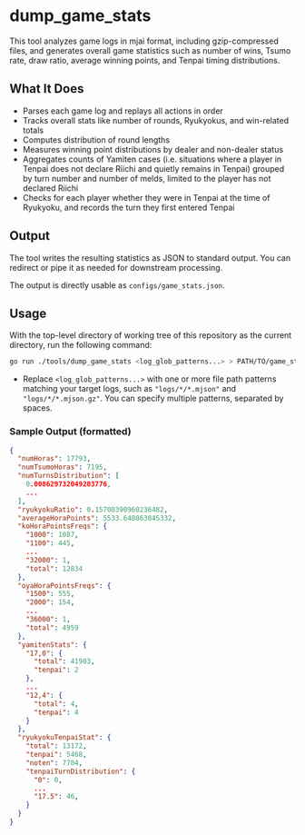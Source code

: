 # dump_game_stats

This tool analyzes game logs in mjai format, including gzip-compressed files, and generates overall game statistics such as number of wins, Tsumo rate, draw ratio, average winning points, and Tenpai timing distributions.

## What It Does

- Parses each game log and replays all actions in order
- Tracks overall stats like number of rounds, Ryukyokus, and win-related totals
- Computes distribution of round lengths
- Measures winning point distributions by dealer and non-dealer status
- Aggregates counts of Yamiten cases (i.e. situations where a player in Tenpai does not declare Riichi and quietly remains in Tenpai) grouped by turn number and number of melds, limited to the player has not declared Riichi
- Checks for each player whether they were in Tenpai at the time of Ryukyoku, and records the turn they first entered Tenpai

## Output

The tool writes the resulting statistics as JSON to standard output.
You can redirect or pipe it as needed for downstream processing.

The output is directly usable as `configs/game_stats.json`.

## Usage

With the top-level directory of working tree of this repository as the current directory, run the following command:

```sh
go run ./tools/dump_game_stats <log_glob_patterns...> > PATH/TO/game_stats.json
```

- Replace `<log_glob_patterns...>` with one or more file path patterns matching your target logs, such as `"logs/*/*.mjson"` and `"logs/*/*.mjson.gz"`. You can specify multiple patterns, separated by spaces.

### Sample Output (formatted)

```json
{
  "numHoras": 17793,
  "numTsumoHoras": 7195,
  "numTurnsDistribution": [
    0.008629732049203776,
    ...
  ],
  "ryukyokuRatio": 0.15700390960236482,
  "averageHoraPoints": 5533.648063845332,
  "koHoraPointsFreqs": {
    "1000": 1087,
    "1100": 445,
    ...
    "32000": 1,
    "total": 12834
  },
  "oyaHoraPointsFreqs": {
    "1500": 555,
    "2000": 154,
    ...
    "36000": 1,
    "total": 4959
  },
  "yamitenStats": {
    "17,0": {
      "total": 41903,
      "tenpai": 2
    },
    ...
    "12,4": {
      "total": 4,
      "tenpai": 4
    }
  },
  "ryukyokuTenpaiStat": {
    "total": 13172,
    "tenpai": 5468,
    "noten": 7704,
    "tenpaiTurnDistribution": {
      "0": 0,
      ...
      "17.5": 46,
    }
  }
}
```
